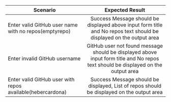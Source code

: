 | Scenario        | Expected Result           | 
| ------------- |:-------------:| 
| Enter valid GitHub user name with no repos(emptyrepo)     | Success Message should be displayed above input form title and No repos text should be displayed on the output area | 
| Enter invalid GitHub username      | GitHub user not found message should be displayed above input form title and No repos text should be displayed on the output area      | 
| Enter valid GitHub user with repos available(hebercardona) | Success Message should be displayed, List of repos should be displayed on the output area      |  
